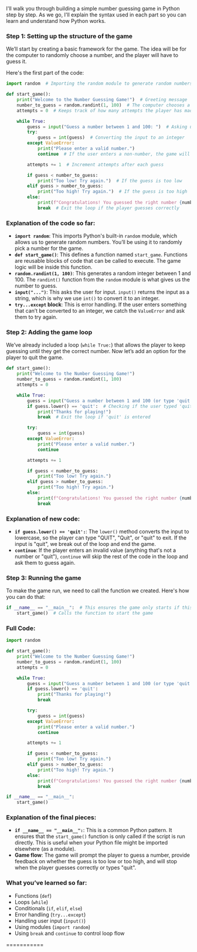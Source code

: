 I'll walk you through building a simple number guessing game in Python step by step. As we go, I'll explain the syntax used in each part so you can learn and understand how Python works.

### Step 1: Setting up the structure of the game

We’ll start by creating a basic framework for the game. The idea will be for the computer to randomly choose a number, and the player will have to guess it.

Here's the first part of the code:

```python
import random  # Importing the random module to generate random numbers

def start_game():
    print("Welcome to the Number Guessing Game!")  # Greeting message
    number_to_guess = random.randint(1, 100)  # The computer chooses a number between 1 and 100
    attempts = 0  # Keeps track of how many attempts the player has made

    while True:
        guess = input("Guess a number between 1 and 100: ")  # Asking user to input a guess
        try:
            guess = int(guess)  # Converting the input to an integer
        except ValueError:
            print("Please enter a valid number.")
            continue  # If the user enters a non-number, the game will prompt again

        attempts += 1  # Increment attempts after each guess

        if guess < number_to_guess:
            print("Too low! Try again.")  # If the guess is too low
        elif guess > number_to_guess:
            print("Too high! Try again.")  # If the guess is too high
        else:
            print(f"Congratulations! You guessed the right number {number_to_guess} in {attempts} attempts.")
            break  # Exit the loop if the player guesses correctly
```

### Explanation of the code so far:

- **`import random`**: This imports Python's built-in `random` module, which allows us to generate random numbers. You’ll be using it to randomly pick a number for the game.
- **`def start_game()`**: This defines a function named `start_game`. Functions are reusable blocks of code that can be called to execute. The game logic will be inside this function.
- **`random.randint(1, 100)`**: This generates a random integer between 1 and 100. The `randint()` function from the `random` module is what gives us the number to guess.
- **`input("...")`**: This asks the user for input. `input()` returns the input as a string, which is why we use `int()` to convert it to an integer.
- **`try...except` block**: This is error handling. If the user enters something that can’t be converted to an integer, we catch the `ValueError` and ask them to try again.

### Step 2: Adding the game loop

We’ve already included a loop (`while True:`) that allows the player to keep guessing until they get the correct number. Now let’s add an option for the player to quit the game.

```python
def start_game():
    print("Welcome to the Number Guessing Game!")  
    number_to_guess = random.randint(1, 100)  
    attempts = 0  

    while True:
        guess = input("Guess a number between 1 and 100 (or type 'quit' to exit): ")  # Added 'quit' option
        if guess.lower() == 'quit':  # Checking if the user typed 'quit'
            print("Thanks for playing!")
            break  # Exit the loop if 'quit' is entered

        try:
            guess = int(guess)  
        except ValueError:
            print("Please enter a valid number.")
            continue

        attempts += 1  

        if guess < number_to_guess:
            print("Too low! Try again.")  
        elif guess > number_to_guess:
            print("Too high! Try again.")  
        else:
            print(f"Congratulations! You guessed the right number {number_to_guess} in {attempts} attempts.")
            break  
```

### Explanation of new code:

- **`if guess.lower() == 'quit':`**: The `lower()` method converts the input to lowercase, so the player can type "QUIT", "Quit", or "quit" to exit. If the input is "quit", we break out of the loop and end the game.
- **`continue`**: If the player enters an invalid value (anything that's not a number or "quit"), `continue` will skip the rest of the code in the loop and ask them to guess again.
  
### Step 3: Running the game

To make the game run, we need to call the function we created. Here's how you can do that:

```python
if __name__ == "__main__":  # This ensures the game only starts if this file is run directly
    start_game()  # Calls the function to start the game
```

### Full Code:

```python
import random

def start_game():
    print("Welcome to the Number Guessing Game!")
    number_to_guess = random.randint(1, 100)
    attempts = 0

    while True:
        guess = input("Guess a number between 1 and 100 (or type 'quit' to exit): ")
        if guess.lower() == 'quit':
            print("Thanks for playing!")
            break

        try:
            guess = int(guess)
        except ValueError:
            print("Please enter a valid number.")
            continue

        attempts += 1

        if guess < number_to_guess:
            print("Too low! Try again.")
        elif guess > number_to_guess:
            print("Too high! Try again.")
        else:
            print(f"Congratulations! You guessed the right number {number_to_guess} in {attempts} attempts.")
            break

if __name__ == "__main__":
    start_game()
```

### Explanation of the final pieces:

- **`if __name__ == "__main__":`**: This is a common Python pattern. It ensures that the `start_game()` function is only called if the script is run directly. This is useful when your Python file might be imported elsewhere (as a module).
- **Game flow**: The game will prompt the player to guess a number, provide feedback on whether the guess is too low or too high, and will stop when the player guesses correctly or types "quit".

### What you’ve learned so far:
- Functions (`def`)
- Loops (`while`)
- Conditionals (`if`, `elif`, `else`)
- Error handling (`try...except`)
- Handling user input (`input()`)
- Using modules (`import random`)
- Using `break` and `continue` to control loop flow

===========
